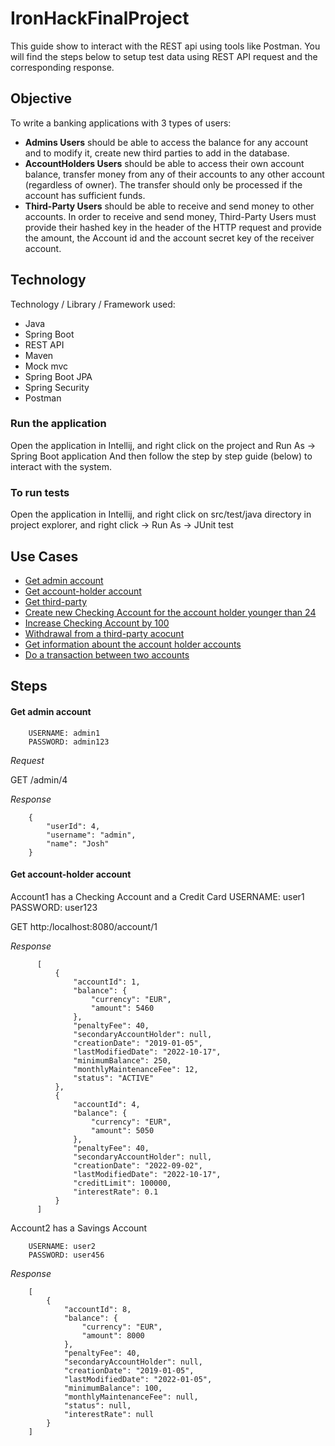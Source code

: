 # IronHackFinalProject

This guide show to interact with the REST api using tools like Postman. You will find the steps below to setup test data using REST API request and the corresponding response.

## Objective

To write a banking applications with 3 types of users:
* **Admins Users** should be able to access the balance for any account and to modify it, create new third parties to add in the database.
* **AccountHolders Users** should be able to access their own account balance, transfer money from any of their accounts to any other account (regardless of owner). The transfer should only be processed if the account has sufficient funds.
* **Third-Party Users** should be able to receive and send money to other accounts. In order to receive and send money, Third-Party Users must provide their hashed key in the header of the HTTP request and provide the amount, the Account id and the account secret key of the receiver account.

## Technology
Technology / Library / Framework used:

  * Java
  * Spring Boot
  * REST API
  * Maven
  * Mock mvc
  * Spring Boot JPA
  * Spring Security
  * Postman

### Run the application

Open the application in Intellij, and right click on the project and Run As -> Spring Boot application
And then follow the step by step guide (below) to interact with the system.

### To run tests

Open the application in Intellij, and right click on src/test/java directory in project explorer, and right click -> Run As -> JUnit test

## Use Cases

* [Get admin account](#get-admin)
* [Get account-holder account](#get-account-holder)
* [Get third-party](#get-third-party)
* [Create new Checking Account for the account holder younger than 24](#create-checking-account)
* [Increase Checking Account by 100](#increase-checking)
* [Withdrawal from a third-party acocunt](#withdrawal)
* [Get information abount the account holder accounts](#balance)
* [Do a transaction between two accounts](#transaction)

## Steps

#### <a name="#get-admin">Get admin account</a>

		USERNAME: admin1
		PASSWORD: admin123

*Request*

GET 	/admin/4

*Response*

        {
            "userId": 4,
            "username": "admin",
            "name": "Josh"
        }

#### <a name="#get-account-holder">Get account-holder account</a>
Account1 has a Checking Account and a Credit Card
		USERNAME: user1
		PASSWORD: user123

GET	  http:/localhost:8080/account/1

*Response*

          [
              {
                  "accountId": 1,
                  "balance": {
                      "currency": "EUR",
                      "amount": 5460
                  },
                  "penaltyFee": 40,
                  "secondaryAccountHolder": null,
                  "creationDate": "2019-01-05",
                  "lastModifiedDate": "2022-10-17",
                  "minimumBalance": 250,
                  "monthlyMaintenanceFee": 12,
                  "status": "ACTIVE"
              },
              {
                  "accountId": 4,
                  "balance": {
                      "currency": "EUR",
                      "amount": 5050
                  },
                  "penaltyFee": 40,
                  "secondaryAccountHolder": null,
                  "creationDate": "2022-09-02",
                  "lastModifiedDate": "2022-10-17",
                  "creditLimit": 100000,
                  "interestRate": 0.1
              }
          ]

Account2 has a Savings Account

        USERNAME: user2
        PASSWORD: user456

*Response*

        [
            {
                "accountId": 8,
                "balance": {
                    "currency": "EUR",
                    "amount": 8000
                },
                "penaltyFee": 40,
                "secondaryAccountHolder": null,
                "creationDate": "2019-01-05",
                "lastModifiedDate": "2022-01-05",
                "minimumBalance": 100,
                "monthlyMaintenanceFee": null,
                "status": null,
                "interestRate": null
            }
        ]



